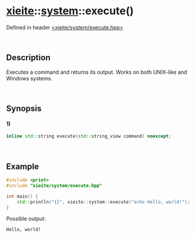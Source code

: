 # [xieite](../../xieite.md)\:\:[system](../../system.md)\:\:execute\(\)
Defined in header [<xieite/system/execute.hpp>](../../../include/xieite/system/execute.hpp)

&nbsp;

## Description
Executes a command and returns its output. Works on both UNIX-like and Windows systems.

&nbsp;

## Synopsis
#### 1)
```cpp
inline std::string execute(std::string_view command) noexcept;
```

&nbsp;

## Example
```cpp
#include <print>
#include "xieite/system/execute.hpp"

int main() {
    std::println("{}", xieite::system::execute("echo Hello, world!");
}
```
Possible output:
```
Hello, world!
```
